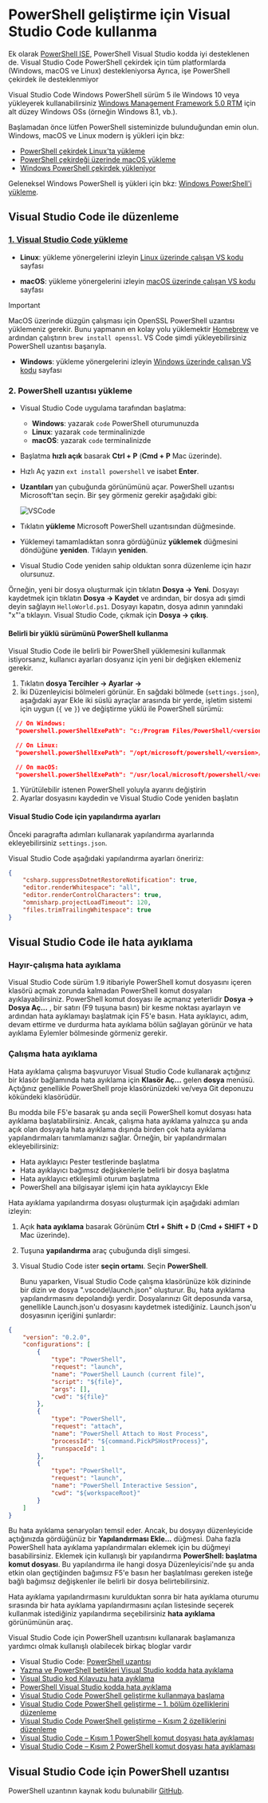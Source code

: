 # <a name="using-visual-studio-code-for-powershell-development"></a>PowerShell geliştirme için Visual Studio Code kullanma

Ek olarak [PowerShell ISE][ise], PowerShell Visual Studio kodda iyi desteklenen de.
Visual Studio Code PowerShell çekirdek için tüm platformlarda (Windows, macOS ve Linux) destekleniyorsa Ayrıca, işe PowerShell çekirdek ile desteklenmiyor

Visual Studio Code Windows PowerShell sürüm 5 ile Windows 10 veya yükleyerek kullanabilirsiniz [Windows Management Framework 5.0 RTM](https://www.microsoft.com/en-us/download/details.aspx?id=50395) için alt düzey Windows OSs (örneğin Windows 8.1, vb.).

Başlamadan önce lütfen PowerShell sisteminizde bulunduğundan emin olun.
Windows, macOS ve Linux modern iş yükleri için bkz:

- [PowerShell çekirdek Linux'ta yükleme][install-pscore-linux]
- [PowerShell çekirdeği üzerinde macOS yükleme][install-pscore-macos]
- [Windows PowerShell çekirdek yükleniyor][install-pscore-windows]

Geleneksel Windows PowerShell iş yükleri için bkz: [Windows PowerShell'i yükleme][install-winps].

## <a name="editing-with-visual-studio-code"></a>Visual Studio Code ile düzenleme

### <a name="1-installing-visual-studio-codehttpscodevisualstudiocomdocssetupsetup-overview"></a>[1. Visual Studio Code yükleme](https://code.visualstudio.com/Docs/setup/setup-overview)

- **Linux**: yükleme yönergelerini izleyin [Linux üzerinde çalışan VS kodu](https://code.visualstudio.com/docs/setup/linux) sayfası

- **macOS**: yükleme yönergelerini izleyin [macOS üzerinde çalışan VS kodu](https://code.visualstudio.com/docs/setup/mac) sayfası

> [!IMPORTANT]
> MacOS üzerinde düzgün çalışması için OpenSSL PowerShell uzantısı yüklemeniz gerekir.
> Bunu yapmanın en kolay yolu yüklemektir [Homebrew](http://brew.sh/) ve ardından çalıştırın `brew install openssl`.
> VS Code şimdi yükleyebilirsiniz PowerShell uzantısı başarıyla.

- **Windows**: yükleme yönergelerini izleyin [Windows üzerinde çalışan VS kodu](https://code.visualstudio.com/docs/setup/windows) sayfası

### <a name="2-installing-powershell-extension"></a>2. PowerShell uzantısı yükleme

- Visual Studio Code uygulama tarafından başlatma:
    - **Windows**: yazarak `code` PowerShell oturumunuzda
    - **Linux**: yazarak `code` terminalinizde
    - **macOS**: yazarak `code` terminalinizde

- Başlatma **hızlı açık** basarak **Ctrl + P** (**Cmd + P** Mac üzerinde).
- Hızlı Aç yazın `ext install powershell` ve isabet **Enter**.
- **Uzantıları** yan çubuğunda görünümünü açar. PowerShell uzantısı Microsoft'tan seçin.
  Bir şey görmeniz gerekir aşağıdaki gibi:

  ![VSCode](../../images/vscode.png)

- Tıklatın **yükleme** Microsoft PowerShell uzantısından düğmesinde.
- Yüklemeyi tamamladıktan sonra gördüğünüz **yüklemek** düğmesini döndüğüne **yeniden**.
  Tıklayın **yeniden**.
- Visual Studio Code yeniden sahip olduktan sonra düzenleme için hazır olursunuz.

Örneğin, yeni bir dosya oluşturmak için tıklatın **Dosya -> Yeni**.
Dosyayı kaydetmek için tıklatın **Dosya -> Kaydet** ve ardından, bir dosya adı şimdi deyin sağlayın `HelloWorld.ps1`.
Dosyayı kapatın, dosya adının yanındaki "x"'a tıklayın.
Visual Studio Code, çıkmak için **Dosya -> çıkış**.

#### <a name="using-a-specific-installed-version-of-powershell"></a>Belirli bir yüklü sürümünü PowerShell kullanma

Visual Studio Code ile belirli bir PowerShell yüklemesini kullanmak istiyorsanız, kullanıcı ayarları dosyanız için yeni bir değişken eklemeniz gerekir.

1. Tıklatın **dosya Tercihler -> Ayarlar ->**
1. İki Düzenleyicisi bölmeleri görünür.
   En sağdaki bölmede (`settings.json`), aşağıdaki ayar Ekle iki süslü ayraçlar arasında bir yerde, işletim sistemi için uygun (`{` ve `}`) ve değiştirme *<version>* yüklü ile PowerShell sürümü:

  ```json
    // On Windows:
    "powershell.powerShellExePath": "c:/Program Files/PowerShell/<version>/pwsh.exe"

    // On Linux:
    "powershell.powerShellExePath": "/opt/microsoft/powershell/<version>/pwsh"

    // On macOS:
    "powershell.powerShellExePath": "/usr/local/microsoft/powershell/<version>/pwsh"
  ```
1. Yürütülebilir istenen PowerShell yoluyla ayarını değiştirin
1. Ayarlar dosyasını kaydedin ve Visual Studio Code yeniden başlatın

#### <a name="configuration-settings-for-visual-studio-code"></a>Visual Studio Code için yapılandırma ayarları

Önceki paragrafta adımları kullanarak yapılandırma ayarlarında ekleyebilirsiniz `settings.json`.

Visual Studio Code aşağıdaki yapılandırma ayarları öneririz:

```json
{
    "csharp.suppressDotnetRestoreNotification": true,
    "editor.renderWhitespace": "all",
    "editor.renderControlCharacters": true,
    "omnisharp.projectLoadTimeout": 120,
    "files.trimTrailingWhitespace": true
}
```

## <a name="debugging-with-visual-studio-code"></a>Visual Studio Code ile hata ayıklama

### <a name="no-workspace-debugging"></a>Hayır-çalışma hata ayıklama

Visual Studio Code sürüm 1.9 itibariyle PowerShell komut dosyasını içeren klasörü açmak zorunda kalmadan PowerShell komut dosyaları ayıklayabilirsiniz.
PowerShell komut dosyası ile açmanız yeterlidir **Dosya -> Dosya Aç...** , bir satırı (F9 tuşuna basın) bir kesme noktası ayarlayın ve ardından hata ayıklamayı başlatmak için F5'e basın.
Hata ayıklayıcı, adım, devam ettirme ve durdurma hata ayıklama bölün sağlayan görünür ve hata ayıklama Eylemler bölmesinde görmeniz gerekir.

### <a name="workspace-debugging"></a>Çalışma hata ayıklama

Hata ayıklama çalışma başvuruyor Visual Studio Code kullanarak açtığınız bir klasör bağlamında hata ayıklama için **Klasör Aç...**  gelen **dosya** menüsü.
Açtığınız genellikle PowerShell proje klasörünüzdeki ve/veya Git deponuzu kökündeki klasörüdür.

Bu modda bile F5'e basarak şu anda seçili PowerShell komut dosyası hata ayıklama başlatabilirsiniz.
Ancak, çalışma hata ayıklama yalnızca şu anda açık olan dosyayla hata ayıklama dışında birden çok hata ayıklama yapılandırmaları tanımlamanızı sağlar.
Örneğin, bir yapılandırmaları ekleyebilirsiniz:

- Hata ayıklayıcı Pester testlerinde başlatma
- Hata ayıklayıcı bağımsız değişkenlerle belirli bir dosya başlatma
- Hata ayıklayıcı etkileşimli oturum başlatma
- PowerShell ana bilgisayar işlemi için hata ayıklayıcıyı Ekle

Hata ayıklama yapılandırma dosyası oluşturmak için aşağıdaki adımları izleyin:

1. Açık **hata ayıklama** basarak Görünüm **Ctrl + Shift + D** (**Cmd + SHIFT + D** Mac üzerinde).
1. Tuşuna **yapılandırma** araç çubuğunda dişli simgesi.
1. Visual Studio Code ister **seçin ortamı**.
   Seçin **PowerShell**.

   Bunu yaparken, Visual Studio Code çalışma klasörünüze kök dizininde bir dizin ve dosya ".vscode\launch.json" oluşturur.
   Bu, hata ayıklama yapılandırmasını depolandığı yerdir. Dosyalarınızı Git deposunda varsa, genellikle Launch.json'u dosyasını kaydetmek istediğiniz.
   Launch.json'u dosyasının içeriğini şunlardır:

```json
{
    "version": "0.2.0",
    "configurations": [
        {
            "type": "PowerShell",
            "request": "launch",
            "name": "PowerShell Launch (current file)",
            "script": "${file}",
            "args": [],
            "cwd": "${file}"
        },
        {
            "type": "PowerShell",
            "request": "attach",
            "name": "PowerShell Attach to Host Process",
            "processId": "${command.PickPSHostProcess}",
            "runspaceId": 1
        },
        {
            "type": "PowerShell",
            "request": "launch",
            "name": "PowerShell Interactive Session",
            "cwd": "${workspaceRoot}"
        }
    ]
}
```

Bu hata ayıklama senaryoları temsil eder.
Ancak, bu dosyayı düzenleyicide açtığınızda gördüğünüz bir **Yapılandırması Ekle...**  düğmesi.
Daha fazla PowerShell hata ayıklama yapılandırmaları eklemek için bu düğmeyi basabilirsiniz. Eklemek için kullanışlı bir yapılandırma **PowerShell: başlatma komut dosyası**.
Bu yapılandırma ile hangi dosya Düzenleyicisi'nde şu anda etkin olan geçtiğinden bağımsız F5'e basın her başlatılması gereken isteğe bağlı bağımsız değişkenler ile belirli bir dosya belirtebilirsiniz.

Hata ayıklama yapılandırmasını kurulduktan sonra bir hata ayıklama oturumu sırasında bir hata ayıklama yapılandırmasını açılan listesinde seçerek kullanmak istediğiniz yapılandırma seçebilirsiniz **hata ayıklama** görünümünün araç.

Visual Studio Code için PowerShell uzantısını kullanarak başlamanıza yardımcı olmak kullanışlı olabilecek birkaç bloglar vardır

- Visual Studio Code: [PowerShell uzantısı][ps-extension]
- [Yazma ve PowerShell betikleri Visual Studio kodda hata ayıklama][debug]
- [Visual Studio kod Kılavuzu hata ayıklama][vscode-guide]
- [PowerShell Visual Studio kodda hata ayıklama][ps-vscode]
- [Visual Studio Code PowerShell geliştirme kullanmaya başlama][getting-started]
- [Visual Studio Code PowerShell geliştirme – 1. bölüm özelliklerini düzenleme][editing-part1]
- [Visual Studio Code PowerShell geliştirme – Kısım 2 özelliklerini düzenleme][editing-part2]
- [Visual Studio Code – Kısım 1 PowerShell komut dosyası hata ayıklaması][debugging-part1]
- [Visual Studio Code – Kısım 2 PowerShell komut dosyası hata ayıklaması][debugging-part2]

[ise]: ../ise-guide.md
[install-pscore-linux]:  ../../setup/Installing-PowerShell-Core-on-Linux.md
[install-pscore-macos]:  ../../setup/Installing-PowerShell-Core-on-macOS.md
[install-pscore-windows]: ../../setup/Installing-PowerShell-Core-on-Windows.md
[install-winps]: ../../setup/Installing-Windows-PowerShell.md
[ps-extension]:https://blogs.msdn.microsoft.com/cdndevs/2015/12/11/visual-studio-code-powershell-extension/
[debug]:https://blogs.msdn.microsoft.com/powershell/2015/11/16/announcing-powershell-language-support-for-visual-studio-code-and-more/
[vscode-guide]:https://johnpapa.net/debugging-with-visual-studio-code/
[ps-vscode]:https://github.com/PowerShell/vscode-powershell/tree/master/examples
[getting-started]:https://blogs.technet.microsoft.com/heyscriptingguy/2016/12/05/get-started-with-powershell-development-in-visual-studio-code/
[editing-part1]:https://blogs.technet.microsoft.com/heyscriptingguy/2017/01/11/visual-studio-code-editing-features-for-powershell-development-part-1/
[editing-part2]:https://blogs.technet.microsoft.com/heyscriptingguy/2017/01/12/visual-studio-code-editing-features-for-powershell-development-part-2/
[debugging-part1]:https://blogs.technet.microsoft.com/heyscriptingguy/2017/02/06/debugging-powershell-script-in-visual-studio-code-part-1/
[debugging-part2]:https://blogs.technet.microsoft.com/heyscriptingguy/2017/02/13/debugging-powershell-script-in-visual-studio-code-part-2/

## <a name="powershell-extension-for-visual-studio-code"></a>Visual Studio Code için PowerShell uzantısı

PowerShell uzantının kaynak kodu bulunabilir [GitHub](https://github.com/PowerShell/vscode-powershell).
